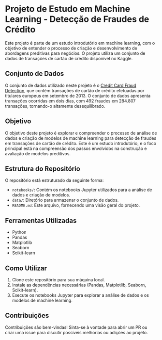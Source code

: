 # Projeto de Estudo em Machine Learning - Detecção de Fraudes de Crédito

Este projeto é parte de um estudo introdutório em machine learning, com o objetivo de entender o processo de criação e desenvolvimento de abordagens preditivas para negócios. O projeto utiliza um conjunto de dados de transações de cartão de crédito disponível no Kaggle.

## Conjunto de Dados

O conjunto de dados utilizado neste projeto é o [Credit Card Fraud Detection](https://www.kaggle.com/mlg-ulb/creditcardfraud), que contém transações de cartão de crédito efetuadas por titulares europeus em setembro de 2013. O conjunto de dados apresenta transações ocorridas em dois dias, com 492 fraudes em 284.807 transações, tornando-o altamente desequilibrado.

## Objetivo

O objetivo deste projeto é explorar e compreender o processo de análise de dados e criação de modelos de machine learning para detecção de fraudes em transações de cartão de crédito. Este é um estudo introdutório, e o foco principal está na compreensão dos passos envolvidos na construção e avaliação de modelos preditivos.

## Estrutura do Repositório

O repositório está estruturado da seguinte forma:

- `notebooks/`: Contém os notebooks Jupyter utilizados para a análise de dados e criação de modelos.
- `data/`: Diretório para armazenar o conjunto de dados.
- `README.md`: Este arquivo, fornecendo uma visão geral do projeto.

## Ferramentas Utilizadas

- Python
- Pandas
- Matplotlib
- Seaborn
- Scikit-learn

## Como Utilizar

1. Clone este repositório para sua máquina local.
2. Instale as dependências necessárias (Pandas, Matplotlib, Seaborn, Scikit-learn).
3. Execute os notebooks Jupyter para explorar a análise de dados e os modelos de machine learning.

## Contribuições

Contribuições são bem-vindas! Sinta-se à vontade para abrir um PR ou criar uma issue para discutir possíveis melhorias ou adições ao projeto.


